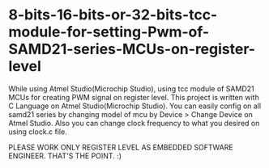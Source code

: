 # 8-bits-16-bits-or-32-bits-tcc-module-for-setting-Pwm-of-SAMD21-series-MCUs-on-register-level
While using Atmel Studio(Microchip Studio),
using tcc module of SAMD21 MCUs for creating PWM signal on register level.
This project is written with C Language on Atmel Studio(Microchip Studio). 
You can easily config on all samd21 series by changing model of mcu by Device > Change Device on Atmel Studio. 
Also you can change clock frequency to what you desired on using clock.c file.

PLEASE WORK ONLY REGISTER LEVEL AS EMBEDDED SOFTWARE ENGINEER. THAT'S THE POINT. :)
